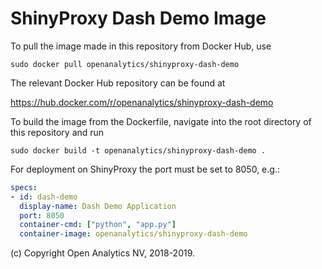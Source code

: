 # ShinyProxy Dash Demo Image

To pull the image made in this repository from Docker Hub, use

```
sudo docker pull openanalytics/shinyproxy-dash-demo
```

The relevant Docker Hub repository can be found at


https://hub.docker.com/r/openanalytics/shinyproxy-dash-demo


To build the image from the Dockerfile, navigate into the root directory of this repository and run


```
sudo docker build -t openanalytics/shinyproxy-dash-demo .
```

For deployment on ShinyProxy the port must be set to 8050, e.g.:

```yaml
specs:
- id: dash-demo
  display-name: Dash Demo Application
  port: 8050
  container-cmd: ["python", "app.py"]
  container-image: openanalytics/shinyproxy-dash-demo
```


(c) Copyright Open Analytics NV, 2018-2019.
